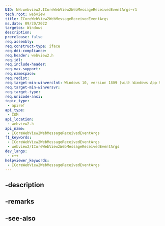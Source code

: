 ```yaml
---
UID: NN:webview2.ICoreWebView2WebMessageReceivedEventArgs~r1
tech.root: webview
title: ICoreWebView2WebMessageReceivedEventArgs
ms.date: 09/20/2022
targetos: Windows
description: 
prerelease: false
req.assembly: 
req.construct-type: iface
req.ddi-compliance: 
req.header: webview2.h
req.idl: 
req.include-header: 
req.max-support: 
req.namespace: 
req.redist: 
req.target-min-winverclnt: Windows 10, version 1809 (with Windows App SDK 1.1 or later)
req.target-min-winversvr: 
req.target-type: 
req.unicode-ansi: 
topic_type:
 - apiref
api_type:
 - COM
api_location:
 - webview2.h
api_name:
 - ICoreWebView2WebMessageReceivedEventArgs
f1_keywords:
 - ICoreWebView2WebMessageReceivedEventArgs
 - webview2/ICoreWebView2WebMessageReceivedEventArgs
dev_langs:
 - c++
helpviewer_keywords:
 - ICoreWebView2WebMessageReceivedEventArgs
---
```


## -description

## -remarks

## -see-also


